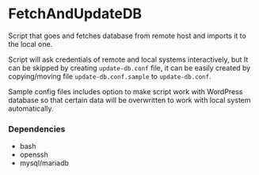 # FetchAndUpdateDB
Script that goes and fetches database from remote host and imports it to the local one.

Script will ask credentials of remote and local systems interactively, but It can be skipped by creating `update-db.conf` file, it can be easily created by copying/moving file `update-db.conf.sample` to `update-db.conf`.

Sample config files includes option to make script work with WordPress database so that certain data will be overwritten to work with local system automatically.

### Dependencies
* bash
* openssh
* mysql/mariadb
